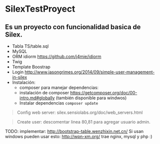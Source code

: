 # SilexTestProyect
## Es un proyecto con funcionalidad basica de Silex.

* Tabla TS/table.sql
* MySQL
* ORM idiorm https://github.com/j4mie/idiorm
* Twig
* Template Boostrap
* Login http://www.jasongrimes.org/2014/09/simple-user-management-in-silex
* Instalación:
  *   composer para manejar dependencias:
    *   instalación de composer https://getcomposer.org/doc/00-intro.md#globally (también disponible para windwos)
  * Instalar dependencias <code>composer update</code>

>Config web server: silex.sensiolabs.org/doc/web_servers.html

>Create user: descomentar linea 80,81 para agregar usuario admin. 

TODO: implementar: http://bootstrap-table.wenzhixin.net.cn/
Si usan windows pueden usar esto: http://wpn-xm.org/ trae nginx, mysql y php :)
